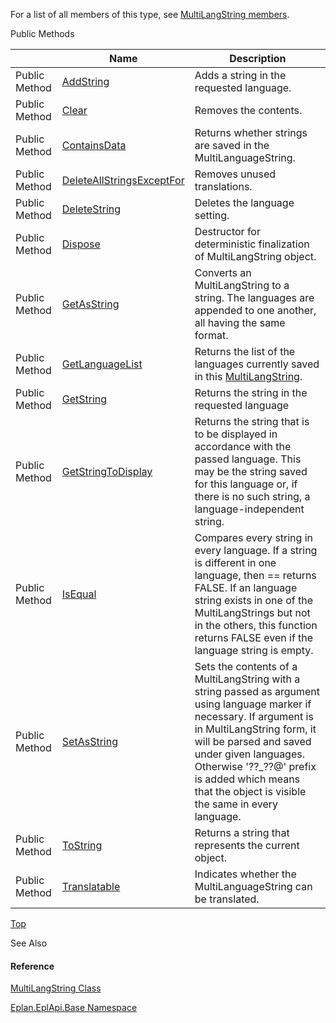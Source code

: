 For a list of all members of this type, see [MultiLangString members](Eplan.EplApi.Baseu~Eplan.EplApi.Base.MultiLangString_members.html).

Public Methods

|  | Name | Description |
| --- | --- | --- |
| Public Method | [AddString](Eplan.EplApi.Baseu~Eplan.EplApi.Base.MultiLangString~AddString.html) | Adds a string in the requested language. |
| Public Method | [Clear](Eplan.EplApi.Baseu~Eplan.EplApi.Base.MultiLangString~Clear.html) | Removes the contents. |
| Public Method | [ContainsData](Eplan.EplApi.Baseu~Eplan.EplApi.Base.MultiLangString~ContainsData.html) | Returns whether strings are saved in the MultiLanguageString. |
| Public Method | [DeleteAllStringsExceptFor](Eplan.EplApi.Baseu~Eplan.EplApi.Base.MultiLangString~DeleteAllStringsExceptFor.html) | Removes unused translations. |
| Public Method | [DeleteString](Eplan.EplApi.Baseu~Eplan.EplApi.Base.MultiLangString~DeleteString.html) | Deletes the language setting. |
| Public Method | [Dispose](Eplan.EplApi.Baseu~Eplan.EplApi.Base.MultiLangString~Dispose().html) | Destructor for deterministic finalization of MultiLangString object. |
| Public Method | [GetAsString](Eplan.EplApi.Baseu~Eplan.EplApi.Base.MultiLangString~GetAsString.html) | Converts an MultiLangString to a string. The languages are appended to one another, all having the same format. |
| Public Method | [GetLanguageList](Eplan.EplApi.Baseu~Eplan.EplApi.Base.MultiLangString~GetLanguageList.html) | Returns the list of the languages currently saved in this [MultiLangString](Eplan.EplApi.Baseu~Eplan.EplApi.Base.MultiLangString.html). |
| Public Method | [GetString](Eplan.EplApi.Baseu~Eplan.EplApi.Base.MultiLangString~GetString.html) | Returns the string in the requested language |
| Public Method | [GetStringToDisplay](Eplan.EplApi.Baseu~Eplan.EplApi.Base.MultiLangString~GetStringToDisplay.html) | Returns the string that is to be displayed in accordance with the passed language. This may be the string saved for this language or, if there is no such string, a language-independent string. |
| Public Method | [IsEqual](Eplan.EplApi.Baseu~Eplan.EplApi.Base.MultiLangString~IsEqual.html) | Compares every string in every language. If a string is different in one language, then == returns FALSE. If an language string exists in one of the MultiLangStrings but not in the others, this function returns FALSE even if the language string is empty. |
| Public Method | [SetAsString](Eplan.EplApi.Baseu~Eplan.EplApi.Base.MultiLangString~SetAsString.html) | Sets the contents of a MultiLangString with a string passed as argument using language marker if necessary. If argument is in MultiLangString form, it will be parsed and saved under given languages. Otherwise '??\_??@' prefix is added which means that the object is visible the same in every language. |
| Public Method | [ToString](Eplan.EplApi.Baseu~Eplan.EplApi.Base.MultiLangString~ToString.html) | Returns a string that represents the current object. |
| Public Method | [Translatable](Eplan.EplApi.Baseu~Eplan.EplApi.Base.MultiLangString~Translatable.html) | Indicates whether the MultiLanguageString can be translated. |

[Top](#top)

See Also

#### Reference

[MultiLangString Class](Eplan.EplApi.Baseu~Eplan.EplApi.Base.MultiLangString.html)
  
[Eplan.EplApi.Base Namespace](Eplan.EplApi.Baseu~Eplan.EplApi.Base_namespace.html)